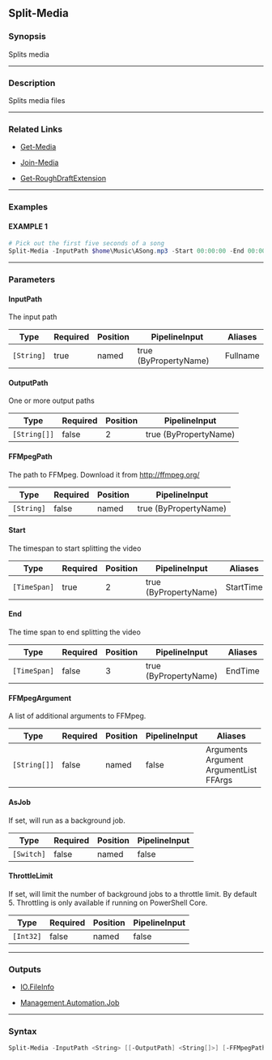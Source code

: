 Split-Media
-----------




### Synopsis
Splits media



---


### Description

Splits media files



---


### Related Links
* [Get-Media](Get-Media.md)



* [Join-Media](Join-Media.md)



* [Get-RoughDraftExtension](Get-RoughDraftExtension.md)





---


### Examples
#### EXAMPLE 1
```PowerShell
# Pick out the first five seconds of a song
Split-Media -InputPath $home\Music\ASong.mp3 -Start 00:00:00 -End 00:00:05
```



---


### Parameters
#### **InputPath**

The input path






|Type      |Required|Position|PipelineInput        |Aliases |
|----------|--------|--------|---------------------|--------|
|`[String]`|true    |named   |true (ByPropertyName)|Fullname|



#### **OutputPath**

One or more output paths






|Type        |Required|Position|PipelineInput        |
|------------|--------|--------|---------------------|
|`[String[]]`|false   |2       |true (ByPropertyName)|



#### **FFMpegPath**

The path to FFMpeg.  Download it from http://ffmpeg.org/






|Type      |Required|Position|PipelineInput        |
|----------|--------|--------|---------------------|
|`[String]`|false   |named   |true (ByPropertyName)|



#### **Start**

The timespan to start splitting the video






|Type        |Required|Position|PipelineInput        |Aliases  |
|------------|--------|--------|---------------------|---------|
|`[TimeSpan]`|true    |2       |true (ByPropertyName)|StartTime|



#### **End**

The time span to end splitting the video






|Type        |Required|Position|PipelineInput        |Aliases|
|------------|--------|--------|---------------------|-------|
|`[TimeSpan]`|false   |3       |true (ByPropertyName)|EndTime|



#### **FFMpegArgument**

A list of additional arguments to FFMpeg.






|Type        |Required|Position|PipelineInput|Aliases                                           |
|------------|--------|--------|-------------|--------------------------------------------------|
|`[String[]]`|false   |named   |false        |Arguments<br/>Argument<br/>ArgumentList<br/>FFArgs|



#### **AsJob**

If set, will run as a background job.






|Type      |Required|Position|PipelineInput|
|----------|--------|--------|-------------|
|`[Switch]`|false   |named   |false        |



#### **ThrottleLimit**

If set, will limit the number of background jobs to a throttle limit.
By default 5.
Throttling is only available if running on PowerShell Core.






|Type     |Required|Position|PipelineInput|
|---------|--------|--------|-------------|
|`[Int32]`|false   |named   |false        |





---


### Outputs
* [IO.FileInfo](https://learn.microsoft.com/en-us/dotnet/api/System.IO.FileInfo)


* [Management.Automation.Job](https://learn.microsoft.com/en-us/dotnet/api/System.Management.Automation.Job)






---


### Syntax
```PowerShell
Split-Media -InputPath <String> [[-OutputPath] <String[]>] [-FFMpegPath <String>] [-Start] <TimeSpan> [[-End] <TimeSpan>] [-FFMpegArgument <String[]>] [-AsJob] [-ThrottleLimit <Int32>] [<CommonParameters>]
```
